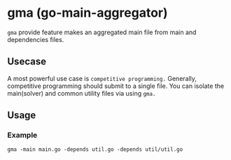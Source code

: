 # gma (go-main-aggregator)

`gma` provide feature makes an aggregated main file from main and dependencies files.

## Usecase

A most powerful use case is `competitive programming.` Generally, competitive programming should submit to a single file. You can isolate the main(solver) and common utility files via using `gma.`

## Usage

### Example

```
gma -main main.go -depends util.go -depends util/util.go
```
